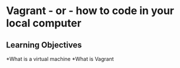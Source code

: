 # Vagrant - or - how to code in your local computer
## Learning Objectives

*What is a virtual machine
*What is Vagrant
